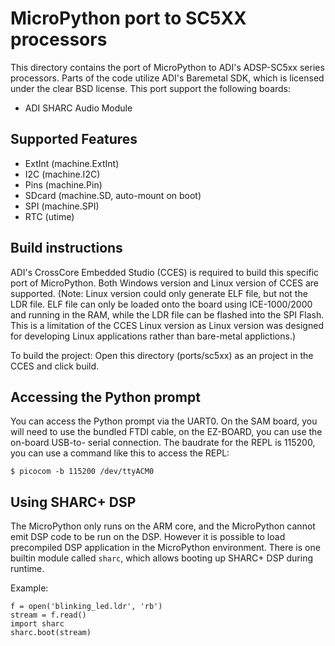 MicroPython port to SC5XX processors
====================================

This directory contains the port of MicroPython to ADI's ADSP-SC5xx series
processors. Parts of the code utilize ADI's Baremetal SDK, which is licensed
under the clear BSD license. This port support the following boards:
- ADI SHARC Audio Module

Supported Features
------------------

* ExtInt (machine.ExtInt)
* I2C (machine.I2C)
* Pins (machine.Pin)
* SDcard (machine.SD, auto-mount on boot)
* SPI (machine.SPI)
* RTC (utime)

Build instructions
------------------

ADI's CrossCore Embedded Studio (CCES) is required to build this specific port
of MicroPython. Both Windows version and Linux version of CCES are supported. (Note: Linux version could only generate ELF file, but not the LDR file. ELF file can only be loaded onto the board using ICE-1000/2000 and running in the RAM, while the LDR file can be flashed into the SPI Flash. This is a limitation of the CCES Linux version as Linux version was designed for developing Linux applications rather than bare-metal applictions.)

To build the project: Open this directory (ports/sc5xx) as an project in the CCES and click
build.

Accessing the Python prompt
---------------------------

You can access the Python prompt via the UART0. On the SAM board, you will need
to use the bundled FTDI cable, on the EZ-BOARD, you can use the on-board USB-to-
serial connection. The baudrate for the REPL is 115200, you can use a command
like this to access the REPL:
```
$ picocom -b 115200 /dev/ttyACM0
```

Using SHARC+ DSP
----------------

The MicroPython only runs on the ARM core, and the MicroPython cannot emit DSP code to be run on the DSP. However it is possible to load precompiled DSP application in the MicroPython environment. There is one builtin module called ```sharc```, which allows booting up SHARC+ DSP during runtime. 

Example:
```
f = open('blinking_led.ldr', 'rb')
stream = f.read()
import sharc
sharc.boot(stream)
```
